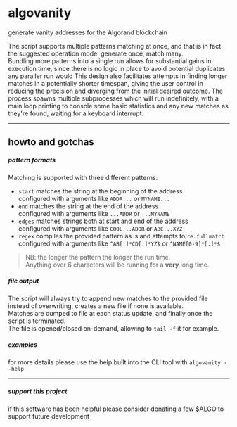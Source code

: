 # algovanity

generate vanity addresses for the Algorand blockchain

The script supports multiple patterns matching at once, and that is in fact the suggested operation mode: generate once, match many.  
Bundling more patterns into a single run allows for substantial gains in execution time, since there is no logic in place to avoid potential duplicates any paraller run would
This design also facilitates attempts in finding longer matches in a potentially shorter timespan, giving the user control in reducing the precision and diverging from the initial desired outcome.
The process spawns multiple subprocesses which will run indefinitely, with a main loop printing to console some basic statistics and any new matches as they're found, waiting for a keyboard interrupt.

---

## howto and gotchas

##### pattern formats
Matching is supported with three different patterns:
  - `start` matches the string at the beginning of the address  
    configured with arguments like `ADDR...` or `MYNAME...`
  - `end` matches the string at the end of the address  
    configured with arguments like `...ADDR` or `...MYNAME`
  - `edges` matches strings both at start and end of the address  
    configured with arguments like `COOL...ADDR` or `ABC...XYZ`
  - `regex` compiles the provided pattern as is and attempts to `re.fullmatch`
    configured with arguments like `^AB[.]*CD[.]*YZ$` or `^NAME[0-9]*[.]*$`

> NB: the longer the pattern the longer the run time.  
> Anything over 6 characters will be running for a **very** long time.

##### file output
The script will always try to append new matches to the provided file instead of overwriting, creates a new file if none is available.  
Matches are dumped to file at each status update, and finally once the script is terminated.  
The file is opened/closed on-demand, allowing to `tail -f` it for example.

##### examples
for more details please use the help built into the CLI tool with `algovanity --help`

---

##### support this project
if this software has been helpful please consider donating a few $ALGO to support future development
